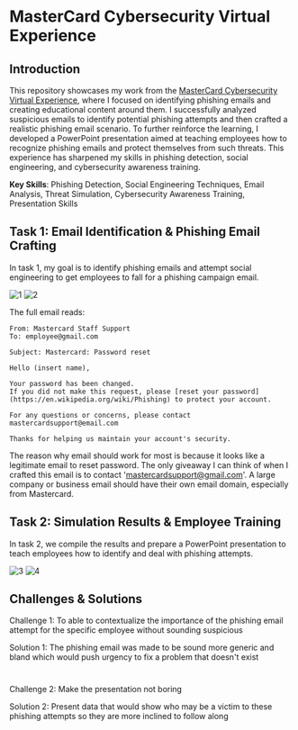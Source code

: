 # MasterCard Cybersecurity Virtual Experience
## Introduction

This repository showcases my work from the [MasterCard Cybersecurity Virtual Experience](https://www.theforage.com/simulations/mastercard/cybersecurity-t8ye), where I focused on identifying phishing emails and creating educational content around them. I successfully analyzed suspicious emails to identify potential phishing attempts and then crafted a realistic phishing email scenario. To further reinforce the learning, I developed a PowerPoint presentation aimed at teaching employees how to recognize phishing emails and protect themselves from such threats. This experience has sharpened my skills in phishing detection, social engineering, and cybersecurity awareness training.

**Key Skills**: Phishing Detection, Social Engineering Techniques, Email Analysis, Threat Simulation, Cybersecurity Awareness Training, Presentation Skills

## Task 1: Email Identification & Phishing Email Crafting
In task 1, my goal is to identify phishing emails and attempt social engineering to get employees to fall for a phishing campaign email. 

![1](https://github.com/user-attachments/assets/1d00ccf1-b62e-4a9d-b833-ce47c43e5c2a)
![2](https://github.com/user-attachments/assets/7c79a0b2-3816-4ade-a0f3-e45cdc94366e)

The full email reads:
```
From: Mastercard Staff Support
To: employee@gmail.com

Subject: Mastercard: Password reset

Hello (insert name),

Your password has been changed.
If you did not make this request, please [reset your password](https://en.wikipedia.org/wiki/Phishing) to protect your account.

For any questions or concerns, please contact mastercardsupport@email.com

Thanks for helping us maintain your account's security.
```
The reason why email should work for most is because it looks like a legitimate email to reset password. The only giveaway I can think of when I crafted this email is to contact 'mastercardsupport@gmail.com'. A large company or business email should have their own email domain, especially from Mastercard.

## Task 2: Simulation Results & Employee Training
In task 2, we compile the results and prepare a PowerPoint presentation to teach employees how to identify and deal with phishing attempts.

![3](https://github.com/user-attachments/assets/c2c0d10e-a3fe-4109-a311-ec531a4524c9)
![4](https://github.com/user-attachments/assets/55964322-be7d-4978-9ae6-9e4c591fe832)

## Challenges & Solutions
Challenge 1: To able to contextualize the importance of the phishing email attempt for the specific employee without sounding suspicious

Solution 1: The phishing email was made to be sound more generic and bland which would push urgency to fix a problem that doesn't exist

#

Challenge 2: Make the presentation not boring

Solution 2: Present data that would show who may be a victim to these phishing attempts so they are more inclined to follow along
